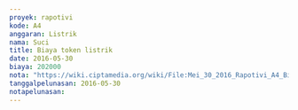 ```yaml
---
proyek: rapotivi
kode: A4
anggaran: Listrik
nama: Suci
title: Biaya token listrik
date: 2016-05-30
biaya: 202000
nota: "https://wiki.ciptamedia.org/wiki/File:Mei_30_2016_Rapotivi_A4_Biaya_pulsa_listrik.jpg"
tanggalpelunasan: 2016-05-30
notapelunasan:
---
```

